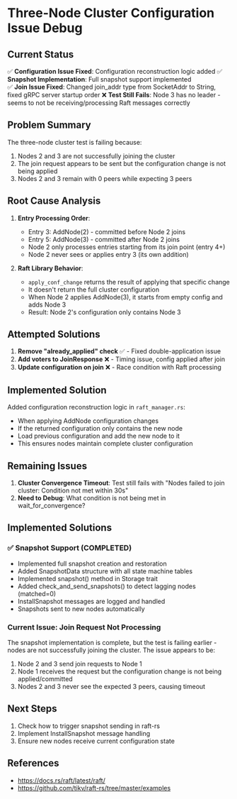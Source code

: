 # Three-Node Cluster Configuration Issue Debug

## Current Status

✅ **Configuration Issue Fixed**: Configuration reconstruction logic added
✅ **Snapshot Implementation**: Full snapshot support implemented  
✅ **Join Issue Fixed**: Changed join_addr type from SocketAddr to String, fixed gRPC server startup order
❌ **Test Still Fails**: Node 3 has no leader - seems to not be receiving/processing Raft messages correctly

## Problem Summary

The three-node cluster test is failing because:
1. Nodes 2 and 3 are not successfully joining the cluster
2. The join request appears to be sent but the configuration change is not being applied
3. Nodes 2 and 3 remain with 0 peers while expecting 3 peers

## Root Cause Analysis

1. **Entry Processing Order**:
   - Entry 3: AddNode(2) - committed before Node 2 joins
   - Entry 5: AddNode(3) - committed after Node 2 joins
   - Node 2 only processes entries starting from its join point (entry 4+)
   - Node 2 never sees or applies entry 3 (its own addition)

2. **Raft Library Behavior**:
   - `apply_conf_change` returns the result of applying that specific change
   - It doesn't return the full cluster configuration
   - When Node 2 applies AddNode(3), it starts from empty config and adds Node 3
   - Result: Node 2's configuration only contains Node 3

## Attempted Solutions

1. **Remove "already_applied" check** ✅ - Fixed double-application issue
2. **Add voters to JoinResponse** ❌ - Timing issue, config applied after join
3. **Update configuration on join** ❌ - Race condition with Raft processing

## Implemented Solution

Added configuration reconstruction logic in `raft_manager.rs`:
- When applying AddNode configuration changes
- If the returned configuration only contains the new node
- Load previous configuration and add the new node to it
- This ensures nodes maintain complete cluster configuration

## Remaining Issues

1. **Cluster Convergence Timeout**: Test still fails with "Nodes failed to join cluster: Condition not met within 30s"
2. **Need to Debug**: What condition is not being met in wait_for_convergence?

## Implemented Solutions

### ✅ Snapshot Support (COMPLETED)
- Implemented full snapshot creation and restoration
- Added SnapshotData structure with all state machine tables
- Implemented snapshot() method in Storage trait
- Added check_and_send_snapshots() to detect lagging nodes (matched=0)
- InstallSnapshot messages are logged and handled
- Snapshots sent to new nodes automatically

### Current Issue: Join Request Not Processing

The snapshot implementation is complete, but the test is failing earlier - nodes are not successfully joining the cluster. The issue appears to be:
1. Node 2 and 3 send join requests to Node 1
2. Node 1 receives the request but the configuration change is not being applied/committed
3. Nodes 2 and 3 never see the expected 3 peers, causing timeout

## Next Steps

1. Check how to trigger snapshot sending in raft-rs
2. Implement InstallSnapshot message handling
3. Ensure new nodes receive current configuration state

## References
- https://docs.rs/raft/latest/raft/
- https://github.com/tikv/raft-rs/tree/master/examples
